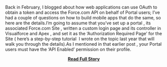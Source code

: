 <p>Back in February, I blogged about how web applications can use OAuth to obtain a token and access the Force.com API on behalf of Portal users; I’ve had a couple of questions on how to build mobile apps that do the same, so here are the details.I’m going to assume that you’ve set up a portal , its  associated Force.com Site ,  written a custom login page and its controller in Visualforce and Apex , and  set it as the ‘Authorization Required Page’ for the Site  ( here’s a step-by-step tutorial  I wrote on the topic last year that will walk you through the details).As I mentioned in  that earlier post , your Portal users must have the ‘API Enabled’ permission on their profile.</p>
<center><p><a href="http://blogs.developerforce.com/developer-relations/2013/05/building-mobile-apps-for-portal-users.html" style='padding:25px; font-sze:18px; font-weight: bold;'>Read Full Story</a></p></center>
